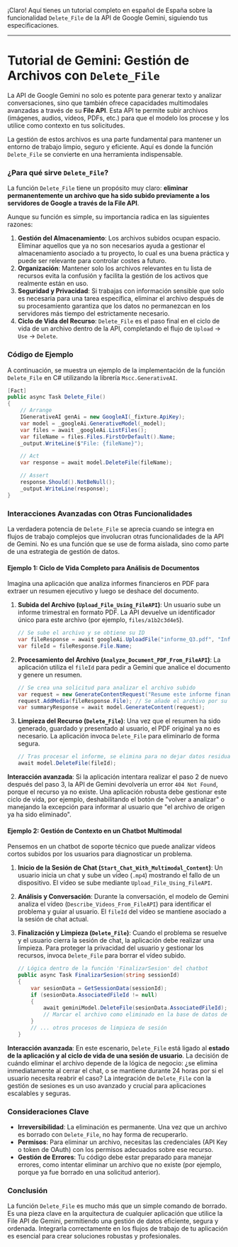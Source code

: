 ¡Claro! Aquí tienes un tutorial completo en español de España sobre la funcionalidad `Delete_File` de la API de Google Gemini, siguiendo tus especificaciones.

---

# Tutorial de Gemini: Gestión de Archivos con `Delete_File`

La API de Google Gemini no solo es potente para generar texto y analizar conversaciones, sino que también ofrece capacidades multimodales avanzadas a través de su **File API**. Esta API te permite subir archivos (imágenes, audios, vídeos, PDFs, etc.) para que el modelo los procese y los utilice como contexto en tus solicitudes.

La gestión de estos archivos es una parte fundamental para mantener un entorno de trabajo limpio, seguro y eficiente. Aquí es donde la función `Delete_File` se convierte en una herramienta indispensable.

### ¿Para qué sirve `Delete_File`?

La función `Delete_File` tiene un propósito muy claro: **eliminar permanentemente un archivo que ha sido subido previamente a los servidores de Google a través de la File API**.

Aunque su función es simple, su importancia radica en las siguientes razones:

1.  **Gestión del Almacenamiento**: Los archivos subidos ocupan espacio. Eliminar aquellos que ya no son necesarios ayuda a gestionar el almacenamiento asociado a tu proyecto, lo cual es una buena práctica y puede ser relevante para controlar costes a futuro.
2.  **Organización**: Mantener solo los archivos relevantes en tu lista de recursos evita la confusión y facilita la gestión de los activos que realmente están en uso.
3.  **Seguridad y Privacidad**: Si trabajas con información sensible que solo es necesaria para una tarea específica, eliminar el archivo después de su procesamiento garantiza que los datos no permanezcan en los servidores más tiempo del estrictamente necesario.
4.  **Ciclo de Vida del Recurso**: `Delete_File` es el paso final en el ciclo de vida de un archivo dentro de la API, completando el flujo de `Upload` -> `Use` -> `Delete`.

### Código de Ejemplo

A continuación, se muestra un ejemplo de la implementación de la función `Delete_File` en C# utilizando la librería `Mscc.GenerativeAI`.

```csharp
[Fact]
public async Task Delete_File()
{
    // Arrange
    IGenerativeAI genAi = new GoogleAI(_fixture.ApiKey);
    var model = _googleAi.GenerativeModel(_model);
    var files = await _googleAi.ListFiles();
    var fileName = files.Files.FirstOrDefault().Name;
    _output.WriteLine($"File: {fileName}");

    // Act
    var response = await model.DeleteFile(fileName);

    // Assert
    response.Should().NotBeNull();
    _output.WriteLine(response);
}
```

### Interacciones Avanzadas con Otras Funcionalidades

La verdadera potencia de `Delete_File` se aprecia cuando se integra en flujos de trabajo complejos que involucran otras funcionalidades de la API de Gemini. No es una función que se use de forma aislada, sino como parte de una estrategia de gestión de datos.

#### Ejemplo 1: Ciclo de Vida Completo para Análisis de Documentos

Imagina una aplicación que analiza informes financieros en PDF para extraer un resumen ejecutivo y luego se deshace del documento.

1.  **Subida del Archivo (`Upload_File_Using_FileAPI`)**: Un usuario sube un informe trimestral en formato PDF. La API devuelve un identificador único para este archivo (por ejemplo, `files/a1b2c3d4e5`).

    ```csharp
    // Se sube el archivo y se obtiene su ID
    var fileResponse = await googleAi.UploadFile("informe_Q3.pdf", "Informe Financiero Q3 2024");
    var fileId = fileResponse.File.Name;
    ```

2.  **Procesamiento del Archivo (`Analyze_Document_PDF_From_FileAPI`)**: La aplicación utiliza el `fileId` para pedir a Gemini que analice el documento y genere un resumen.

    ```csharp
    // Se crea una solicitud para analizar el archivo subido
    var request = new GenerateContentRequest("Resume este informe financiero en 5 puntos clave.");
    request.AddMedia(fileResponse.File); // Se añade el archivo por su ID
    var summaryResponse = await model.GenerateContent(request);
    ```

3.  **Limpieza del Recurso (`Delete_File`)**: Una vez que el resumen ha sido generado, guardado y presentado al usuario, el PDF original ya no es necesario. La aplicación invoca `Delete_File` para eliminarlo de forma segura.

    ```csharp
    // Tras procesar el informe, se elimina para no dejar datos residuales
    await model.DeleteFile(fileId);
    ```

**Interacción avanzada**: Si la aplicación intentara realizar el paso 2 de nuevo después del paso 3, la API de Gemini devolvería un error `404 Not Found`, porque el recurso ya no existe. Una aplicación robusta debe gestionar este ciclo de vida, por ejemplo, deshabilitando el botón de "volver a analizar" o manejando la excepción para informar al usuario que "el archivo de origen ya ha sido eliminado".

#### Ejemplo 2: Gestión de Contexto en un Chatbot Multimodal

Pensemos en un chatbot de soporte técnico que puede analizar vídeos cortos subidos por los usuarios para diagnosticar un problema.

1.  **Inicio de la Sesión de Chat (`Start_Chat_With_Multimodal_Content`)**: Un usuario inicia un chat y sube un vídeo (`.mp4`) mostrando el fallo de un dispositivo. El vídeo se sube mediante `Upload_File_Using_FileAPI`.

2.  **Análisis y Conversación**: Durante la conversación, el modelo de Gemini analiza el vídeo (`Describe_Videos_From_FileAPI`) para identificar el problema y guiar al usuario. El `fileId` del vídeo se mantiene asociado a la sesión de chat actual.

3.  **Finalización y Limpieza (`Delete_File`)**: Cuando el problema se resuelve y el usuario cierra la sesión de chat, la aplicación debe realizar una limpieza. Para proteger la privacidad del usuario y gestionar los recursos, invoca `Delete_File` para borrar el vídeo subido.

    ```csharp
    // Lógica dentro de la función 'FinalizarSesion' del chatbot
    public async Task FinalizarSesion(string sessionId)
    {
        var sesionData = GetSessionData(sessionId);
        if (sesionData.AssociatedFileId != null)
        {
            await geminiModel.DeleteFile(sesionData.AssociatedFileId);
            // Marcar el archivo como eliminado en la base de datos de sesiones
        }
        // ... otros procesos de limpieza de sesión
    }
    ```

**Interacción avanzada**: En este escenario, `Delete_File` está ligado al **estado de la aplicación y al ciclo de vida de una sesión de usuario**. La decisión de cuándo eliminar el archivo depende de la lógica de negocio: ¿se elimina inmediatamente al cerrar el chat, o se mantiene durante 24 horas por si el usuario necesita reabrir el caso? La integración de `Delete_File` con la gestión de sesiones es un uso avanzado y crucial para aplicaciones escalables y seguras.

### Consideraciones Clave

*   **Irreversibilidad**: La eliminación es permanente. Una vez que un archivo es borrado con `Delete_File`, no hay forma de recuperarlo.
*   **Permisos**: Para eliminar un archivo, necesitas las credenciales (API Key o token de OAuth) con los permisos adecuados sobre ese recurso.
*   **Gestión de Errores**: Tu código debe estar preparado para manejar errores, como intentar eliminar un archivo que no existe (por ejemplo, porque ya fue borrado en una solicitud anterior).

### Conclusión

La función `Delete_File` es mucho más que un simple comando de borrado. Es una pieza clave en la arquitectura de cualquier aplicación que utilice la File API de Gemini, permitiendo una gestión de datos eficiente, segura y ordenada. Integrarla correctamente en los flujos de trabajo de tu aplicación es esencial para crear soluciones robustas y profesionales.